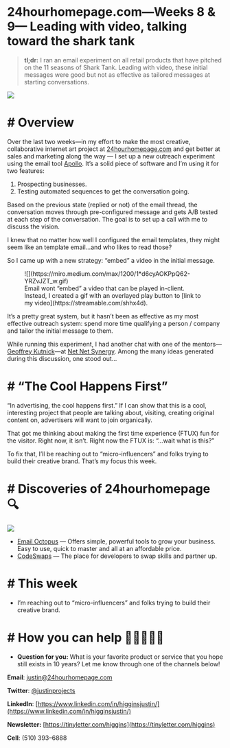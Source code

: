 # 24hourhomepage.com—Weeks 8 & 9— Leading with video, talking toward the shark tank

> **tl;dr:** I ran an email experiment on all retail products that have pitched on the 11 seasons of Shark Tank. Leading with video, these initial messages were good but not as effective as tailored messages at starting conversations.

![](https://miro.medium.com/max/1400/1*Xk_D-IOiAyd7qFWqKqxQoQ.png)

# # Overview

Over the last two weeks—in my effort to make the most creative, collaborative internet art project at [24hourhomepage.com](https://24hourhomepage.com/) and get better at sales and marketing along the way — I set up a new outreach experiment using the email tool [Apollo](https://www.apollo.io). It’s a solid piece of software and I’m using it for two features:

1.  Prospecting businesses.
2.  Testing automated sequences to get the conversation going.

Based on the previous state (replied or not) of the email thread, the conversation moves through pre-configured message and gets A/B tested at each step of the conversation. The goal is to set up a call with me to discuss the vision.

I knew that no matter how well I configured the email templates, they might seem like an template email…and who likes to read those?

So I came up with a new strategy: “embed” a video in the initial message.

<figure class="io ip iq ir is it fd fe paragraph-image">
![](https://miro.medium.com/max/1200/1*d6cyAOKPpQ62-YRZvJZT_w.gif)
<figcaption class="ja jb ff fd fe jc jd bb b bc bd bz" data-selectable-paragraph="">Email wont “embed” a video that can be played in-client. Instead, I created a gif with an overlayed play button to [link to my video](https://streamable.com/shhx4d).</figcaption>
</figure>

It’s a pretty great system, but it hasn’t been as effective as my most effective outreach system: spend more time qualifying a person / company and tailor the initial message to them.

While running this experiment, I had another chat with one of the mentors—[Geoffrey Kutnick](https://www.linkedin.com/in/geoffreykutnick)—at [Net Net Synergy](http://netnetsynergy.com). Among the many ideas generated during this discussion, one stood out…

# # “The Cool Happens First”

“In advertising, the cool happens first.” If I can show that this is a cool, interesting project that people are talking about, visiting, creating original content on, advertisers will want to join organically.

That got me thinking about making the first time experience (FTUX) fun for the visitor. Right now, it isn’t. Right now the FTUX is: “…wait what is this?”

To fix that, I’ll be reaching out to “micro-influencers” and folks trying to build their creative brand. That’s my focus this week.

# # Discoveries of 24hourhomepage 🔍

![](https://miro.medium.com/freeze/max/60/1*IKQS3MZoHFzKNT3qpVVe4w.gif?q=20)
*   [Email Octopus](http://emailoctopus.com) — Offers simple, powerful tools to grow your business. Easy to use, quick to master and all at an affordable price.
*   [CodeSwaps](https://codeswaps.com/) — The place for developers to swap skills and partner up.

# # This week

*   I’m reaching out to “micro-influencers” and folks trying to build their creative brand.

# # How you can help 👏👏👏👏👏

*   **Question for you:** What is your favorite product or service that you hope still exists in 10 years? Let me know through one of the channels below!

**Email**: [justin@24hourhomepage.com](mailto:justin@24hourhomepage.com)

**Twitter**: [@justinprojects](http://twitter.com/justinprojects)

**LinkedIn**: [https://www.linkedin.com/in/higginsjustin/](https://www.linkedin.com/in/higginsjustin/)

**Newsletter:** [https://tinyletter.com/higgins](https://tinyletter.com/higgins)

**Cell**: (510) 393–6888
